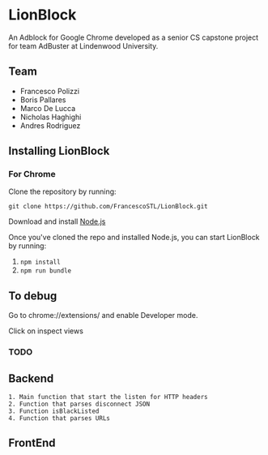 # LionBlock
An Adblock for Google Chrome developed as a senior CS capstone project for team AdBuster at Lindenwood University.

## Team
* Francesco Polizzi
* Boris Pallares
* Marco De Lucca
* Nicholas Haghighi
* Andres Rodriguez


## Installing LionBlock

### For Chrome

Clone the repository by running:
```
git clone https://github.com/FrancescoSTL/LionBlock.git
```
Download and install [Node.js](https://nodejs.org/en/download/)

Once you've cloned the repo and installed Node.js, you can start LionBlock by running:

1. `npm install`
2. `npm run bundle`

## To debug

Go to chrome://extensions/ and enable Developer mode.

Click on inspect views

### TODO

  ## Backend
    1. Main function that start the listen for HTTP headers
    2. Function that parses disconnect JSON
    3. Function isBlackListed
    4. Function that parses URLs

  ## FrontEnd
